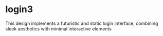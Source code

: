 # login3
This design implements a futuristic and static login interface, combining sleek aesthetics with minimal interactive elements
